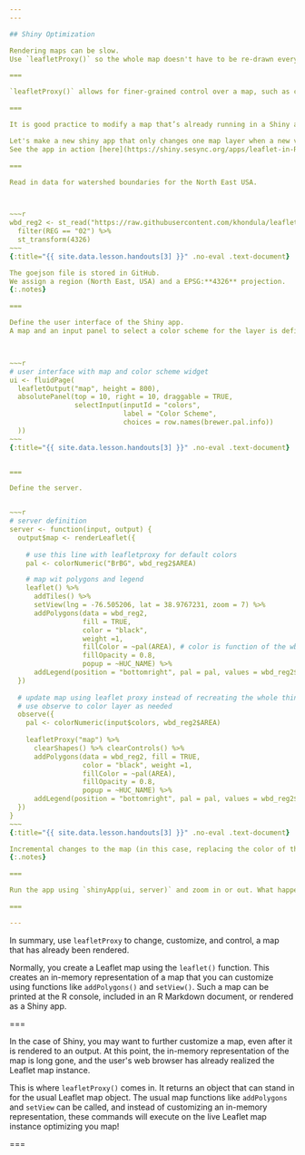 ```yaml
---
---

## Shiny Optimization 

Rendering maps can be slow. 
Use `leafletProxy()` so the whole map doesn't have to be re-drawn every time the user input is updated.  

===

`leafletProxy()` allows for finer-grained control over a map, such as changing the color of a single polygon or adding a marker at the point of a click – without redrawing the entire map.

===

It is good practice to modify a map that’s already running in a Shiny app with a `leafletProxy()` function call in place of the `leaflet()` call, but otherwise use Leaflet function calls as normal.

Let's make a new shiny app that only changes one map layer when a new value is selected from an input widget.  
See the app in action [here](https://shiny.sesync.org/apps/leaflet-in-R-shinydemo2/). 

===

Read in data for watershed boundaries for the North East USA.



~~~r
wbd_reg2 <- st_read("https://raw.githubusercontent.com/khondula/leaflet-in-R-shinydemo2/master/data/wbd_reg2.geojson") %>%
  filter(REG == "02") %>%
  st_transform(4326)
~~~
{:title="{{ site.data.lesson.handouts[3] }}" .no-eval .text-document}

The goejson file is stored in GitHub. 
We assign a region (North East, USA) and a EPSG:**4326** projection.
{:.notes}

===

Define the user interface of the Shiny app. 
A map and an input panel to select a color scheme for the layer is defined. 



~~~r
# user interface with map and color scheme widget
ui <- fluidPage(
  leafletOutput("map", height = 800),
  absolutePanel(top = 10, right = 10, draggable = TRUE,
                selectInput(inputId = "colors",
                            label = "Color Scheme",
                            choices = row.names(brewer.pal.info))
  ))
~~~
{:title="{{ site.data.lesson.handouts[3] }}" .no-eval .text-document}


===

Define the server.


~~~r
# server definition
server <- function(input, output) {
  output$map <- renderLeaflet({
    
    # use this line with leafletproxy for default colors
    pal <- colorNumeric("BrBG", wbd_reg2$AREA) 

    # map wit polygons and legend
    leaflet() %>%
      addTiles() %>%
      setView(lng = -76.505206, lat = 38.9767231, zoom = 7) %>%
      addPolygons(data = wbd_reg2, 
                  fill = TRUE,
                  color = "black", 
                  weight =1,
                  fillColor = ~pal(AREA), # color is function of the wbd AREA column
                  fillOpacity = 0.8,
                  popup = ~HUC_NAME) %>%
      addLegend(position = "bottomright", pal = pal, values = wbd_reg2$AREA)
  })
  
  # update map using leaflet proxy instead of recreating the whole thing
  # use observe to color layer as needed
  observe({
    pal <- colorNumeric(input$colors, wbd_reg2$AREA)
    
    leafletProxy("map") %>%
      clearShapes() %>% clearControls() %>%
      addPolygons(data = wbd_reg2, fill = TRUE,
                  color = "black", weight =1,
                  fillColor = ~pal(AREA),
                  fillOpacity = 0.8,
                  popup = ~HUC_NAME) %>%
      addLegend(position = "bottomright", pal = pal, values = wbd_reg2$AREA)
  })
}
~~~
{:title="{{ site.data.lesson.handouts[3] }}" .no-eval .text-document}

Incremental changes to the map (in this case, replacing the color of the watershed boundaries) should be performed in an observer. Each independent set of things that can change should be managed in its own observer.
{:.notes}

===

Run the app using `shinyApp(ui, server)` and zoom in or out. What happens when you change the color scheme?

===

---
```


In summary, use `leafletProxy` to change, customize, and control, a map that has already been rendered. 

Normally, you create a Leaflet map using the `leaflet()` function. This creates an in-memory representation of a map that you can customize using functions like `addPolygons()` and `setView()`. Such a map can be printed at the R console, included in an R Markdown document, or rendered as a Shiny app.

===

In the case of Shiny, you may want to further customize a map, even after it is rendered to an output. At this point, the in-memory representation of the map is long gone, and the user's web browser has already realized the Leaflet map instance.

This is where `leafletProxy()` comes in. It returns an object that can stand in for the usual Leaflet map object. The usual map functions like `addPolygons` and `setView` can be called, and instead of customizing an in-memory representation, these commands will execute on the live Leaflet map instance optimizing you map! 

===
